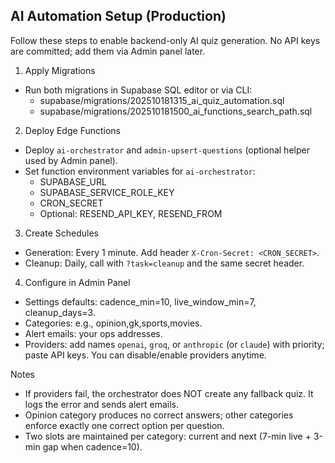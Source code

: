 ## AI Automation Setup (Production)

Follow these steps to enable backend-only AI quiz generation. No API keys are committed; add them via Admin panel later.

1) Apply Migrations
- Run both migrations in Supabase SQL editor or via CLI:
  - supabase/migrations/202510181315_ai_quiz_automation.sql
  - supabase/migrations/202510181500_ai_functions_search_path.sql

2) Deploy Edge Functions
- Deploy `ai-orchestrator` and `admin-upsert-questions` (optional helper used by Admin panel).
- Set function environment variables for `ai-orchestrator`:
  - SUPABASE_URL
  - SUPABASE_SERVICE_ROLE_KEY
  - CRON_SECRET
  - Optional: RESEND_API_KEY, RESEND_FROM

3) Create Schedules
- Generation: Every 1 minute. Add header `X-Cron-Secret: <CRON_SECRET>`.
- Cleanup: Daily, call with `?task=cleanup` and the same secret header.

4) Configure in Admin Panel
- Settings defaults: cadence_min=10, live_window_min=7, cleanup_days=3.
- Categories: e.g., opinion,gk,sports,movies.
- Alert emails: your ops addresses.
- Providers: add names `openai`, `groq`, or `anthropic` (or `claude`) with priority; paste API keys. You can disable/enable providers anytime.

Notes
- If providers fail, the orchestrator does NOT create any fallback quiz. It logs the error and sends alert emails.
- Opinion category produces no correct answers; other categories enforce exactly one correct option per question.
- Two slots are maintained per category: current and next (7-min live + 3-min gap when cadence=10).
